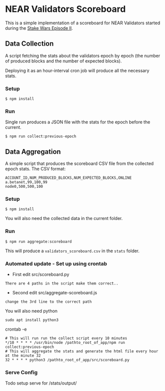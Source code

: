 # NEAR Validators Scoreboard

This is a simple implementation of a scoreboard for NEAR Validators started during the [Stake Wars Episode II](https://near.org/blog/stake-wars-episode-ii/).

## Data Collection

A script fetching the stats about the validators epoch by epoch (the number of produced blocks and the number of expected blocks).

Deploying it as an hour-interval cron job will produce all the necessary stats.

### Setup

```
$ npm install
```

### Run

Single run produces a JSON file with the stats for the epoch before the current.

```
$ npm run collect:previous-epoch
```

## Data Aggregation

A simple script that produces the scoreboard CSV file from the collected epoch stats. The CSV format:

```
ACCOUNT_ID,NUM_PRODUCED_BLOCKS,NUM_EXPECTED_BLOCKS,ONLINE
a.betanet,99,100,99
node0,500,500,100
```

### Setup

```
$ npm install
```

You will also need the collected data in the current folder.

### Run

```
$ npm run aggregate:scoreboard
```

This will produce a `validators_scoreboard.csv` in the `stats` folder.

### Automated update - Set up using crontab 

- First edit src/scoreboard.py
```
There are 4 paths in the script make them correct..
```

- Second edit src/aggregate-scoreboard.js
```
change the 3rd line to the correct path 
```

You will also need python
```
sudo apt install python3
```

crontab -e
```
# This will run run the collect script every 10 minutes 
*/10 * * * * /usr/bin/node /pathto_root_of_app/npm run collect:previous-epoch
# This will aggregate the stats and generate the html file every hour at the minute 32 
32 * * * * python3 /pathto_root_of_app/src/scoreboard.py
```

### Serve Config
Todo setup serve for /stats/output/


